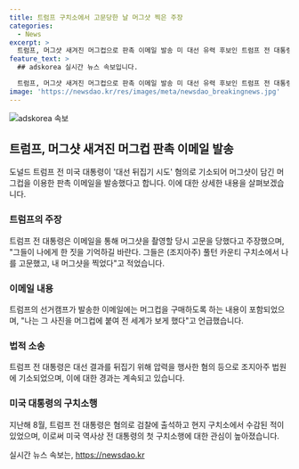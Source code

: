 ```yaml
---
title: 트럼프 구치소에서 고문당한 날 머그샷 찍은 주장
categories:
  - News
excerpt: >
  트럼프, 머그샷 새겨진 머그컵으로 판촉 이메일 발송 미 대선 유력 후보인 트럼프 전 대통령, 대선 뒤집기 시도 혐의로 기소될 뿐 아니라 범죄 혐의자 사진인 머그샷을 촬영할 당시 고문을 당했다고 주장하는 더힐 보도. 대선자금 모금을 위한 판촉 이메일에는 트럼프의 머그샷이 담긴 머그컵을 구입해 달라는 내용을 포함했으며, 트럼프는 조지아주 법원에 13건의 혐의로 기소된 상황. 지난해 8월 검찰 출석하며 구치소에서 지문을 찍고 머그샷을 촬영한 바 있음.
feature_text: >
  ## adskorea 실시간 뉴스 속보입니다.

  트럼프, 머그샷 새겨진 머그컵으로 판촉 이메일 발송 미 대선 유력 후보인 트럼프 전 대통령, 대선 뒤집기 시도 혐의로 기소될 뿐 아니라 범죄 혐의자 사진인 머그샷을 촬영할 당시 고문을 당했다고 주장하는 더힐 보도. 대선자금 모금을 위한 판촉 이메일에는 트럼프의 머그샷이 담긴 머그컵을 구입해 달라는 내용을 포함했으며, 트럼프는 조지아주 법원에 13건의 혐의로 기소된 상황. 지난해 8월 검찰 출석하며 구치소에서 지문을 찍고 머그샷을 촬영한 바 있음.
image: 'https://newsdao.kr/res/images/meta/newsdao_breakingnews.jpg'
---
```


<p><img src="https://newsdao.kr/res/images/meta/newsdao_breakingnews.jpg" alt="adskorea 속보" /></p>

<h2 data-ke-size="size26">트럼프, 머그샷 새겨진 머그컵 판촉 이메일 발송</h2>

<p data-ke-size="size16">도널드 트럼프 전 미국 대통령이 '대선 뒤집기 시도' 혐의로 기소되어 머그샷이 담긴 머그컵을 이용한 판촉 이메일을 발송했다고 합니다. 이에 대한 상세한 내용을 살펴보겠습니다.</p>

<h3>트럼프의 주장</h3>

<p data-ke-size="size16">트럼프 전 대통령은 이메일을 통해 머그샷을 촬영할 당시 고문을 당했다고 주장했으며, "그들이 나에게 한 짓을 기억하길 바란다. 그들은 (조지아주) 풀턴 카운티 구치소에서 나를 고문했고, 내 머그샷을 찍었다"고 적었습니다.</p>

<h3>이메일 내용</h3>

<p data-ke-size="size16">트럼프의 선거캠프가 발송한 이메일에는 머그컵을 구매하도록 하는 내용이 포함되었으며, "나는 그 사진을 머그컵에 붙여 전 세계가 보게 했다"고 언급했습니다.</p>

<h3>법적 소송</h3>

<p data-ke-size="size16">트럼프 전 대통령은 대선 결과를 뒤집기 위해 압력을 행사한 혐의 등으로 조지아주 법원에 기소되었으며, 이에 대한 경과는 계속되고 있습니다.</p>

<h3>미국 대통령의 구치소행</h3>

<p data-ke-size="size16">지난해 8월, 트럼프 전 대통령은 혐의로 검찰에 출석하고 현지 구치소에서 수감된 적이 있었으며, 이로써 미국 역사상 전 대통령의 첫 구치소행에 대한 관심이 높아졌습니다.</p>
실시간 뉴스 속보는, <a href="https://newsdao.kr" rel="dofollow">https://newsdao.kr</a>



